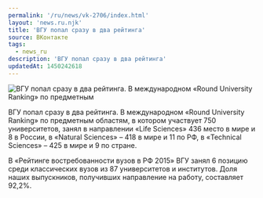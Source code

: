 ```yaml
---
permalink: '/ru/news/vk-2706/index.html'
layout: 'news.ru.njk'
title: 'ВГУ попал сразу в два рейтинга'
source: ВКонтакте
tags:
  - news_ru
description: 'ВГУ попал сразу в два рейтинга'
updatedAt: 1450242618
---
```

![ВГУ попал сразу в два рейтинга. В международном «Round University Ranking» по предметным](https://sun9-20.userapi.com/impf/c630319/v630319484/643f/a9R_g60jYJU.jpg?size=377x187&quality=96&proxy=1&sign=09c3c12c358db56165485f0777425c12&c_uniq_tag=-WcmseKmvaBjl-_lz4dTcp4AtuJGpoD6rfTvm1UNSPE&type=album)

ВГУ попал сразу в два рейтинга. В международном «Round University Ranking» по предметным областям, в котором участвует 750 университетов, занял в направлении «Life Sciences» 436 место в мире и 8 в России, в «Natural Sciences» – 418 в мире и 11 по РФ, в «Technical Sciences» – 425 в мире и 9 по стране.

В «Рейтинге востребованности вузов в РФ 2015» ВГУ занял 6 позицию среди классических вузов из 87 университетов и институтов. Доля наших выпускников, получивших направление на работу, составляет 92,2%.
